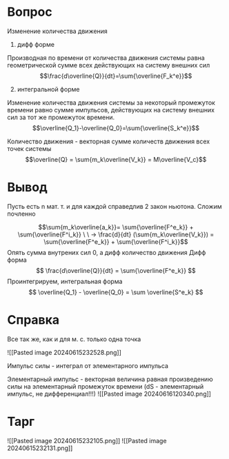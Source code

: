 # Вопрос
Изменение количества движения 
 1. дифф форме 

Производная по времени от количества движения системы равна геометрической сумме всех действующих на систему внешних сил
$$\frac{d\overline{Q}}{dt}=\sum{\overline{F_k^e}}$$

2. интегральной форме 

Изменение количества движения системы за некоторый промежуток времени равно сумме импульсов, действующих на систему внешних сил за тот же промежуток времени.
$$\overline{Q_1}-\overline{Q_0}=\sum{\overline{S_k^e}}$$



Количество движения - векторная сумме количеств движения всех точек системы $$\overline{Q} = \sum{m_k\overline{V_k}} = M\overline{V_c}$$
# Вывод
Пусть есть n мат. т. и для каждой справедлив 2 закон ньютона. Сложим почленно 

$$\sum{m_k\overline{a_k}}= \sum{\overline{F^e_k}} + \sum{\overline{F^i_k}} \ \ -> \frac{d}{dt} (\sum{m_k\overline{V_k}}) = \sum{\overline{F^e_k}} + \sum{\overline{F^i_k}}$$
Опять сумма внутрених сил 0, а дифф количество движения
Дифф форма
$$
\frac{d\overline{Q}}{dt} = \sum{\overline{F^e_k}}
$$
Проинтегрируем, интегральная форма 
$$
\overline{Q_1} - \overline{Q_0} = \sum \overline{S^e_k} 
$$
# Справка
Все так же, как и для м. с. только одна точка

![[Pasted image 20240615232528.png]]

Импульс силы - интеграл от элементарного импульса

Элементарный импульс - векторная величина равная произведению силы на элементарный промежуток времени  (dS - элементарный импульс, не дифференциал!!!)
![[Pasted image 20240616120340.png]]


# Тарг
![[Pasted image 20240615232105.png]]
![[Pasted image 20240615232131.png]]